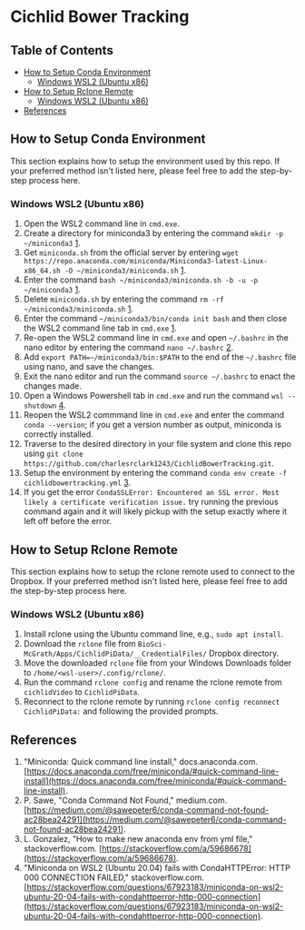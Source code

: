 # Cichlid Bower Tracking

<!-- omit in toc -->
## Table of Contents
 - [How to Setup Conda Environment](#how-to-setup-conda-environment)
   - [Windows WSL2 (Ubuntu x86)](#windows-wsl2-ubuntu-x86)
 - [How to Setup Rclone Remote](#how-to-setup-rclone-remote)
   - [Windows WSL2 (Ubuntu x86)](#windows-wsl2-ubuntu-x86-1)
 - [References](#references)

## How to Setup Conda Environment

This section explains how to setup the environment used by this repo. If your preferred method isn't listed here, please feel free to add the step-by-step process here.

### Windows WSL2 (Ubuntu x86)

1. Open the WSL2 command line in `cmd.exe`.
2. Create a directory for miniconda3 by entering the command `mkdir -p ~/miniconda3` [1](https://docs.anaconda.com/free/miniconda/#quick-command-line-install).
3. Get `miniconda.sh` from the official server by entering `wget https://repo.anaconda.com/miniconda/Miniconda3-latest-Linux-x86_64.sh -O ~/miniconda3/miniconda.sh` [1](https://docs.anaconda.com/free/miniconda/#quick-command-line-install).
4. Enter the command `bash ~/miniconda3/miniconda.sh -b -u -p ~/miniconda3` [1](https://docs.anaconda.com/free/miniconda/#quick-command-line-install).
5. Delete `miniconda.sh` by entering the command `rm -rf ~/miniconda3/miniconda.sh` [1](https://docs.anaconda.com/free/miniconda/#quick-command-line-install).
6. Enter the command `~/miniconda3/bin/conda init bash` and then close the WSL2 command line tab in `cmd.exe` [1](https://docs.anaconda.com/free/miniconda/#quick-command-line-install).
7. Re-open the WSL2 command line in `cmd.exe` and open `~/.bashrc` in the nano editor by entering the command `nano ~/.bashrc` [2](https://medium.com/@sawepeter6/conda-command-not-found-ac28bea24291).
8. Add `export PATH=~/miniconda3/bin:$PATH` to the end of the `~/.bashrc` file using nano, and save the changes.
9. Exit the nano editor and run the command `source ~/.bashrc` to enact the changes made.
10. Open a Windows Powershell tab in `cmd.exe` and run the command `wsl --shutdown` [4](https://stackoverflow.com/questions/67923183/miniconda-on-wsl2-ubuntu-20-04-fails-with-condahttperror-http-000-connection).
11. Reopen the WSL2 commmand line in `cmd.exe` and enter the command `conda --version`; if you get a version number as output, miniconda is correctly installed.
12. Traverse to the desired directory in your file system and clone this repo using `git clone https://github.com/charlesrclark1243/CichlidBowerTracking.git`. 
13. Setup the environment by entering the command `conda env create -f cichlidbowertracking.yml` [3](https://stackoverflow.com/a/59686678).
14. If you get the error `CondaSSLError: Encountered an SSL error. Most likely a certificate verification issue.` try running the previous command again and it will likely pickup with the setup exactly where it left off before the error.

## How to Setup Rclone Remote

This section explains how to setup the rclone remote used to connect to the Dropbox. If your preferred method isn't listed here, please feel free to add the step-by-step process here.

### Windows WSL2 (Ubuntu x86)

1. Install rclone using the Ubuntu command line, e.g., `sudo apt install`.
2. Download the `rclone` file from `BioSci-McGrath/Apps/CichlidPiData/__CredentialFiles/` Dropbox directory.
3. Move the downloaded `rclone` file from your Windows Downloads folder to `/home/<wsl-user>/.config/rclone/`.
4. Run the command `rclone config` and rename the rclone remote from `cichlidVideo` to `CichlidPiData`.
5. Reconnect to the rclone remote by running `rclone config reconnect CichlidPiData:` and following the provided prompts.

## References
1. "Miniconda: Quick command line install," docs.anaconda.com. [https://docs.anaconda.com/free/miniconda/#quick-command-line-install](https://docs.anaconda.com/free/miniconda/#quick-command-line-install).
2. P. Sawe, "Conda Command Not Found," medium.com. [https://medium.com/@sawepeter6/conda-command-not-found-ac28bea24291](https://medium.com/@sawepeter6/conda-command-not-found-ac28bea24291).
3. L. Gonzalez, "How to make new anaconda env from yml file," stackoverflow.com. [https://stackoverflow.com/a/59686678](https://stackoverflow.com/a/59686678).
4. "Miniconda on WSL2 (Ubuntu 20.04) fails with CondaHTTPError: HTTP 000 CONNECTION FAILED," stackoverflow.com. [https://stackoverflow.com/questions/67923183/miniconda-on-wsl2-ubuntu-20-04-fails-with-condahttperror-http-000-connection](https://stackoverflow.com/questions/67923183/miniconda-on-wsl2-ubuntu-20-04-fails-with-condahttperror-http-000-connection).